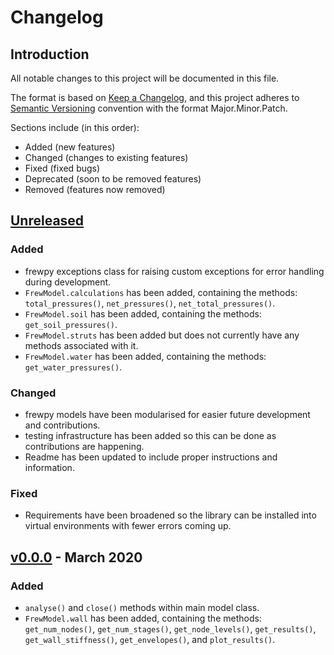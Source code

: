 # Changelog

## Introduction

All notable changes to this project will be documented in this file.

The format is based on [Keep a Changelog](https://keepachangelog.com/en/1.0.0/),
and this project adheres to [Semantic Versioning](https://semver.org/spec/v2.0.0.html) convention with the format Major.Minor.Patch.

Sections include (in this order):

- Added (new features)
- Changed (changes to existing features)
- Fixed (fixed bugs)
- Deprecated (soon to be removed features)
- Removed (features now removed)

## [Unreleased]

### Added

- frewpy exceptions class for raising custom exceptions for error handling during development.
- `FrewModel.calculations` has been added, containing the methods: `total_pressures()`, `net_pressures()`, `net_total_pressures()`.
- `FrewModel.soil` has been added, containing the methods: `get_soil_pressures()`.
- `FrewModel.struts` has been added but does not currently have any methods associated with it.
- `FrewModel.water` has been added, containing the methods: `get_water_pressures()`.

### Changed

- frewpy models have been modularised for easier future development and contributions.
- testing infrastructure has been added so this can be done as contributions are happening.
- Readme has been updated to include proper instructions and information.

### Fixed

- Requirements have been broadened so the library can be installed into virtual environments with fewer errors coming up.

## [v0.0.0] - March 2020

### Added

- `analyse()` and `close()` methods within main model class.
- `FrewModel.wall` has been added, containing the methods: `get_num_nodes()`, `get_num_stages()`, `get_node_levels()`, `get_results()`, `get_wall_stiffness()`, `get_envelopes()`, and `plot_results()`.

[unreleased]: https://gitlab.arup.com/ait/frewpy/-/compare/v0.0.0...develop
[v0.0.0]: https://gitlab.arup.com/ait/frewpy/-/tree/v0.0.0
